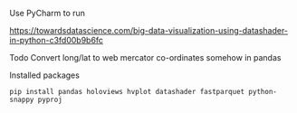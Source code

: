 Use PyCharm to run

https://towardsdatascience.com/big-data-visualization-using-datashader-in-python-c3fd00b9b6fc

Todo Convert long/lat to web mercator co-ordinates somehow in pandas

Installed packages

```
pip install pandas holoviews hvplot datashader fastparquet python-snappy pyproj
```
